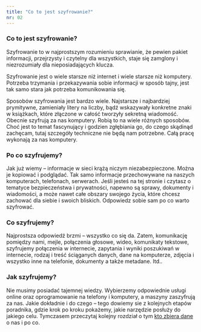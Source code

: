 ```yaml
---
title: "Co to jest szyfrowanie?"
nr: 02
---
```



### Co to jest szyfrowanie?

Szyfrowanie to w najprostszym rozumieniu sprawianie, że pewien pakiet informacji, przejrzysty i czytelny dla wszystkich, staje się zamglony i niezrozumiały dla nieposiadających klucza.

Szyfrowanie jest o wiele starsze niż internet i wiele starsze niż komputery. Potrzeba trzymania i przekazywania sobie informacji w sposób tajny, jest tak samo stara jak potrzeba komunikowania się.

Sposobów szyfrowania jest bardzo wiele. Najstarsze i najbardziej prymitywne, zamieniały litery na liczby, bądź wskazywały konkretne znaki w książkach, które złączone w całość tworzyły sekretną wiadomość. Obecnie szyfrują za nas komputery. Robią to na wiele różnych sposobów. Choć jest to temat fascynujący i godzien zgłębiania go, do czego skądinąd zachęcam, tutaj szczegóły techniczne nie będą nam potrzebne. Całą pracę wykonają za nas komputery.
### Po co szyfrujemy?

Jak już wiemy – informacje w sieci krążą niczym niezabezpieczone. Można je kopiować i podglądać. Tak samo informacje przechowywane na naszych komputerach, telefonach, serwerach. Jeśli jesteś na tej stronie i czytasz o tematyce bezpieczeństwa i prywatności, napewno są sprawy, dokumenty i wiadomości, a może nawet całe obszary swojego życia, które chcesz zachować dla siebie i swoich bliskich. Odpowiedz sobie sam po co warto szyfrować.
### Co szyfrujemy?

Najprostsza odpowiedź brzmi – wszystko co się da. Zatem, komunikację pomiędzy nami, mejle, połączenia głosowe, wideo, komunikaty tekstowe, szyfrujemy połączenia w internecie, zapytania i wyniki poszukiwań w internecie, rodzaj i treść ściąganych danych, dane na komputerze, zdjęcia i wszystko inne na telefonie, dokumenty a także metadane. Itd..
### Jak szyfrujemy?

Nie musimy posiadać tajemnej wiedzy. Wybierzemy odpowiednie usługi online oraz oprogramowanie na telefony i komputery, a maszyny zaszyfrują za nas. Jakie dokładnie i do czego – tego dowiemy sie z kolejnych etapów poradnika, gdzie krok po kroku pokażemy, jakie narzędzie posłuży do jakiego celu. Tymczasem przeczytaj kolejny rozdział o tym [kto zbiera dane](/big-data-modele/ "big data - modele") o nas i po co.

